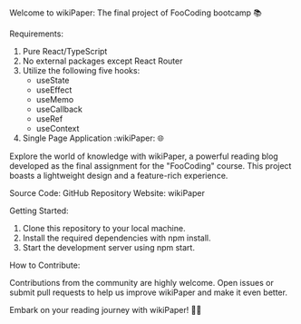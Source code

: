 Welcome to wikiPaper: The final project of FooCoding bootcamp 📚

Requirements:

1. Pure React/TypeScript
2. No external packages except React Router
3. Utilize the following five hooks:
   - useState
   - useEffect
   - useMemo
   - useCallback
   - useRef
   - useContext
4. Single Page Application
:wikiPaper: 🌐

Explore the world of knowledge with wikiPaper, a powerful reading blog developed as the final assignment for the "FooCoding" course. This project boasts a lightweight design and a feature-rich experience.

Source Code: GitHub Repository
Website: wikiPaper

Getting Started:

1. Clone this repository to your local machine.
2. Install the required dependencies with npm install.
3. Start the development server using npm start.

How to Contribute:

Contributions from the community are highly welcome. Open issues or submit pull requests to help us improve wikiPaper and make it even better.

Embark on your reading journey with wikiPaper! 📖🌐
